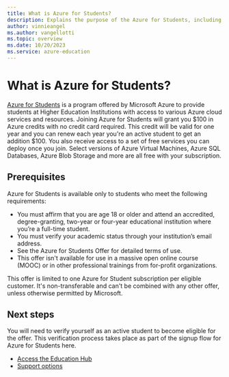```yaml
---
title: What is Azure for Students?
description: Explains the purpose of the Azure for Students, including prerequisites and support options.
author: vinnieangel
ms.author: vangellotti
ms.topic: overview
ms.date: 10/20/2023
ms.service: azure-education
---
```


# What is Azure for Students?

[Azure for Students](https://azure.microsoft.com/free/students/) is a program offered by Microsoft Azure to provide students at Higher Education Institutions with access to various Azure cloud services and resources. Joining Azure for Students will grant you $100 in Azure credits with no credit card required. This credit will be valid for one year and you can renew each year you're an active student to get an addition $100. You also receive access to a set of free services you can deploy once you join. Select versions of Azure Virtual Machines, Azure SQL Databases, Azure Blob Storage and more are all free with your subscription.

## Prerequisites

Azure for Students is available only to students who meet the following requirements: 
* You must affirm that you are age 18 or older and attend an accredited, degree-granting, two-year or four-year educational institution where you’re a full-time student. 
* You must verify your academic status through your institution’s email address. 
* See the Azure for Students Offer for detailed terms of use. 
* This offer isn't available for use in a massive open online course (MOOC) or in other professional trainings from for-profit organizations. 

This offer is limited to one Azure for Student subscription per eligible customer. It's non-transferable and can't be combined with any other offer, unless otherwise permitted by Microsoft.

## Next steps

You will need to verify yourself as an active student to become eligible for the offer. This verification process takes place as part of the signup flow for Azure for Students here. 

- [Access the Education Hub](access-education-hub.md)
- [Support options](educator-service-desk.md)
